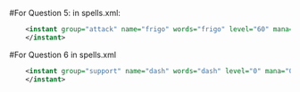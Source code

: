 #For Question 5:
in spells.xml:
```xml
	<instant group="attack" name="frigo" words="frigo" level="60" mana="1050" premium="1" selftarget="1" cooldown="40000" needlearn="0" script="path/to/file.lua">
	</instant>
````

 #For Question 6
 in spells.xml
```xml
  	<instant group="support" name="dash" words="dash" level="0" mana="0" premium="0" aggressive="0" selftarget="1" cooldown="0" needlearn="0" script="path/to/file.lua">
	</instant>
  ```
